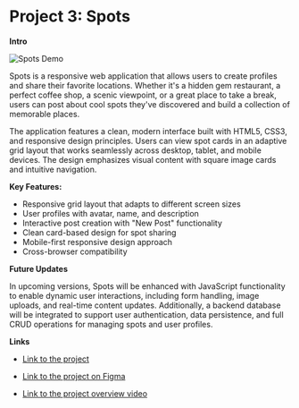 # Project 3: Spots

**Intro**

![Spots Demo](https://github.com/ProjectMono212/se_project_spots/releases/download/se_project_spots_gif/spots.gif)

Spots is a responsive web application that allows users to create profiles and share their favorite locations. Whether it's a hidden gem restaurant, a perfect coffee shop, a scenic viewpoint, or a great place to take a break, users can post about cool spots they've discovered and build a collection of memorable places.

The application features a clean, modern interface built with HTML5, CSS3, and responsive design principles. Users can view spot cards in an adaptive grid layout that works seamlessly across desktop, tablet, and mobile devices. The design emphasizes visual content with square image cards and intuitive navigation.

**Key Features:**

- Responsive grid layout that adapts to different screen sizes
- User profiles with avatar, name, and description
- Interactive post creation with "New Post" functionality
- Clean card-based design for spot sharing
- Mobile-first responsive design approach
- Cross-browser compatibility

**Future Updates**

In upcoming versions, Spots will be enhanced with JavaScript functionality to enable dynamic user interactions, including form handling, image uploads, and real-time content updates. Additionally, a backend database will be integrated to support user authentication, data persistence, and full CRUD operations for managing spots and user profiles.

**Links**

- [Link to the project](https://projectmono212.github.io/se_project_spots/)

- [Link to the project on Figma](https://www.figma.com/file/BBNm2bC3lj8QQMHlnqRsga/Sprint-3-Project-%E2%80%94-Spots?type=design&node-id=2%3A60&mode=design&t=afgNFybdorZO6cQo-1)

- [Link to the project overview video](https://drive.google.com/file/d/1kAQ5RYc-7mZv1Q02FURxVwSkRtc3nCeZ/view?usp=sharing)
